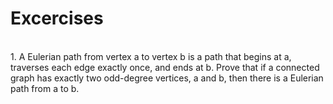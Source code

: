 # Excercises
<br>
1. A Eulerian path from vertex a to vertex b is a path that begins at a, traverses each edge exactly
once, and ends at b. Prove that if a connected graph has exactly two odd-degree vertices, a
and b, then there is a Eulerian path from a to b.<br>